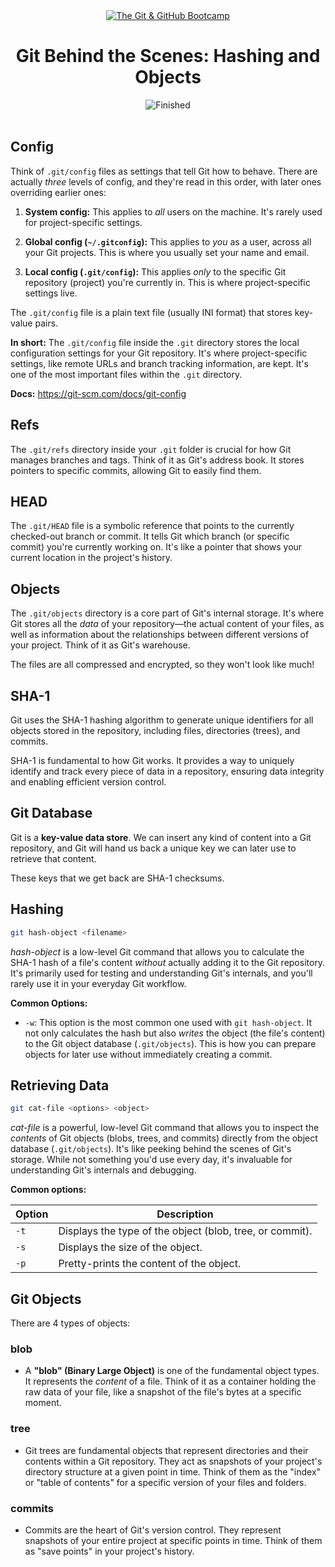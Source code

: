 
<div id="title" align="center">
<a href="https://www.udemy.com/course/git-and-github-bootcamp/">
<img src="https://img.shields.io/badge/The_Git_&amp;_GitHub_Bootcamp-white?logo=udemy&style=for-the-badge&color=D2CBCB" alt="The Git &amp; GitHub Bootcamp" />
</a>
<h1>Git Behind the Scenes: Hashing and Objects</h1>
<img src="https://img.shields.io/badge/Finished-2025--02--06-white?labelColor=2A6041&color=B6EFD4" alt="Finished" />
<br /><br />
</div>

## Config

Think of `.git/config` files as settings that tell Git how to behave. There are actually _three_ levels of config, and they're read in this order, with later ones overriding earlier ones:

1. **System config:** This applies to _all_ users on the machine. It's rarely used for project-specific settings.

2. **Global config (`~/.gitconfig`):** This applies to _you_ as a user, across all your Git projects. This is where you usually set your name and email.

3. **Local config (`.git/config`):** This applies _only_ to the specific Git repository (project) you're currently in. This is where project-specific settings live.

The `.git/config` file is a plain text file (usually INI format) that stores key-value pairs.

**In short:** The `.git/config` file inside the `.git` directory stores the local configuration settings for your Git repository. It's where project-specific settings, like remote URLs and branch tracking information, are kept. It's one of the most important files within the `.git` directory.

**Docs:** https://git-scm.com/docs/git-config

## Refs

The `.git/refs` directory inside your `.git` folder is crucial for how Git manages branches and tags. Think of it as Git's address book. It stores pointers to specific commits, allowing Git to easily find them.

## HEAD

The `.git/HEAD` file is a symbolic reference that points to the currently checked-out branch or commit. It tells Git which branch (or specific commit) you're currently working on. It's like a pointer that shows your current location in the project's history.

## Objects

The `.git/objects` directory is a core part of Git's internal storage. It's where Git stores all the _data_ of your repository—the actual content of your files, as well as information about the relationships between different versions of your project. Think of it as Git's warehouse.

The files are all compressed and encrypted, so they won't look like much!

## SHA-1

Git uses the SHA-1 hashing algorithm to generate unique identifiers for all objects stored in the repository, including files, directories (trees), and commits.

SHA-1 is fundamental to how Git works. It provides a way to uniquely identify and track every piece of data in a repository, ensuring data integrity and enabling efficient version control.

## Git Database

Git is a **key-value data store**. We can insert any kind of content into a Git repository, and Git will hand us back a unique key we can later use to retrieve that content.

These keys that we get back are SHA-1 checksums.

## Hashing

```bash
git hash-object <filename>
```

_hash-object_ is a low-level Git command that allows you to calculate the SHA-1 hash of a file's content _without_ actually adding it to the Git repository. It's primarily used for testing and understanding Git's internals, and you'll rarely use it in your everyday Git workflow.

**Common Options:**

- `-w`: This option is the most common one used with `git hash-object`. It not only calculates the hash but also _writes_ the object (the file's content) to the Git object database (`.git/objects`). This is how you can prepare objects for later use without immediately creating a commit.

## Retrieving Data

```bash
git cat-file <options> <object>
```

_cat-file_ is a powerful, low-level Git command that allows you to inspect the _contents_ of Git objects (blobs, trees, and commits) directly from the object database (`.git/objects`). It's like peeking behind the scenes of Git's storage. While not something you'd use every day, it's invaluable for understanding Git's internals and debugging.

**Common options:**

| <center>Option</center> | <center>Description</center> |
|---|---|
| `-t` | Displays the type of the object (blob, tree, or commit). |
| `-s` | Displays the size of the object. |
| `-p` | Pretty-prints the content of the object. |

## Git Objects

There are 4 types of objects:

### blob

- A **"blob" (Binary Large Object)** is one of the fundamental object types. It represents the _content_ of a file. Think of it as a container holding the raw data of your file, like a snapshot of the file's bytes at a specific moment.

### tree

- Git trees are fundamental objects that represent directories and their contents within a Git repository. They act as snapshots of your project's directory structure at a given point in time. Think of them as the "index" or "table of contents" for a specific version of your files and folders.

### commits

- Commits are the heart of Git's version control. They represent snapshots of your entire project at specific points in time. Think of them as "save points" in your project's history.
